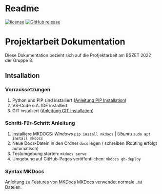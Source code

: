# Readme
[![license](https://img.shields.io/badge/License-MIT-purple.svg)](LICENSE)
[![GitHub release](https://img.shields.io/github/v/release/gz-bad-erzland-p3/docs?include_prereleases&sort=date)](https://GitHub.com/gz-bad-erzland-p3/projektarbeit/releases/)

# Projektarbeit Dokumentation
Diese Dokumentation bezieht sich auf die Profjektarbeit am BSZET 2022 der Gruppe 3.

## Intsallation
### Vorraussetzungen
1. Python und PIP sind installiert ([Anleitung PIP Installation](https://geekflare.com/de/python-pip-installation/))
2. VS-Code o.Ä. IDE installiert
3. GIT installiert ([Anleitung GIT Installation](https://git-scm.com/book/de/v2/Erste-Schritte-Git-installieren))

### Schritt-Für-Schritt Anleitung
1. Installiere MKDOCS: *Windows* `pip install mkdocs` | *Ubuntu* `sudo apt install mkdocs`
2. Neue Docs-Datein in den Ordner `docs` legen / schreiben (Routing erfolgt automatisch)
3. Testumgebung starten: `mkdocs serve`
4. Umgebung auf GitHub-Pages veröffentlichen: `mkdocs gh-deploy`

### Syntax MKDocs
[Anleitung zu Features von MKDocs](https://squidfunk.github.io/mkdocs-material/reference/)
MKDocs verwendet normale `.md` Dateien. <br />
